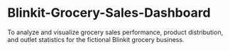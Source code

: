 # Blinkit-Grocery-Sales-Dashboard
To analyze and visualize grocery sales performance, product distribution, and outlet statistics for the fictional Blinkit grocery business.
